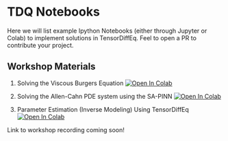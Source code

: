 # TDQ Notebooks
Here we will list example Ipython Notebooks (either through Jupyter or Colab) to implement solutions in TensorDiffEq. Feel to open a PR to contribute your project. 


## Workshop Materials
1. Solving the Viscous Burgers Equation <a href="https://colab.research.google.com/github/levimcclenny/notebooks/blob/main/Notebook1_ViscousBurgers.ipynb" target="_parent"><img src="https://colab.research.google.com/assets/colab-badge.svg" alt="Open In Colab"/></a>

2. Solving the Allen-Cahn PDE system using the SA-PINN <a href="https://colab.research.google.com/github/levimcclenny/notebooks/blob/main/Notebook2_Allen_Cahn.ipynb" target="_parent"><img src="https://colab.research.google.com/assets/colab-badge.svg" alt="Open In Colab"/></a>

3. Parameter Estimation (Inverse Modeling) Using TensorDiffEq <a href="https://colab.research.google.com/github/levimcclenny/notebooks/blob/main/Notebook3_AC_Parameter_estimation.ipynb" target="_parent"><img src="https://colab.research.google.com/assets/colab-badge.svg" alt="Open In Colab"/></a>

Link to workshop recording coming soon!